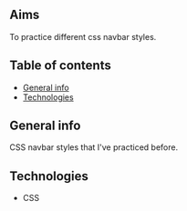 ## Aims
To practice different css navbar styles.

## Table of contents
* [General info](#general-info)
* [Technologies](#technologies)

## General info
CSS navbar styles that I've practiced before.
	
## Technologies
* CSS